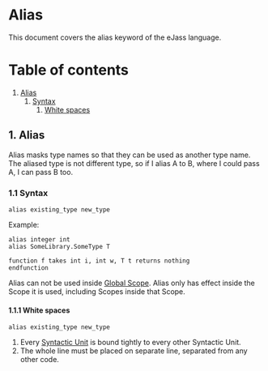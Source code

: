 # Alias
This document covers the alias keyword of the eJass language.

# Table of contents

1. [Alias](#1-alias)
	1. [Syntax](#11-syntax)
		1. [White spaces](#111-white-spaces)

## 1. Alias
Alias masks type names so that they can be used as another type name. The aliased type is not different type, so if I alias A to B, where I could pass A, I can pass B too.

### 1.1 Syntax
```Jass
alias existing_type new_type
```

Example:
```Jass
alias integer int
alias SomeLibrary.SomeType T

function f takes int i, int w, T t returns nothing
endfunction
```

Alias can not be used inside [Global Scope](../Basics#41-global-scope). Alias only has effect inside the Scope it is used, including Scopes inside that Scope.

#### 1.1.1 White spaces
```Jass
alias existing_type new_type
```

1. Every [Syntactic Unit](../Basics#11-syntactic-unit) is bound tightly to every other Syntactic Unit.
2. The whole line must be placed on separate line, separated from any other code.